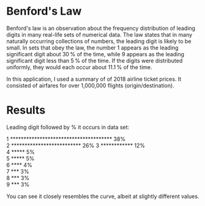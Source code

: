 # Benford's Law

Benford's law is an observation about the frequency distribution of leading digits in many real-life sets of numerical data. The law states that in many naturally occurring collections of numbers, the leading digit is likely to be small. In sets that obey the law, the number 1 appears as the leading significant digit about 30 % of the time, while 9 appears as the leading significant digit less than 5 % of the time. If the digits were distributed uniformly, they would each occur about 11.1 % of the time.

In this application, I used a summary of of 2018 airline ticket prices. It consisted of airfares for over 1,000,000 flights (origin/destination).


# Results

Leading digit followed by % it occurs in data set:


1  **************************************   38%</br>
2  **************************   26%
3  ************   12%</br>
4  *****   5%</br>
5  *****   5%</br>
6  ****   4%</br>
7  ***   3%</br>
8  ***   3%</br>
9  ***   3%</br>

You can see it closely resembles the curve, albeit at slightly different values.
